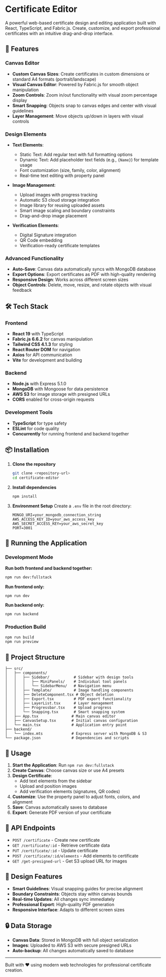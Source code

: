 # Certificate Editor

A powerful web-based certificate design and editing application built with React, TypeScript, and Fabric.js. Create, customize, and export professional certificates with an intuitive drag-and-drop interface.

## 🚀 Features

### Canvas Editor
- **Custom Canvas Sizes**: Create certificates in custom dimensions or standard A4 formats (portrait/landscape)
- **Visual Canvas Editor**: Powered by Fabric.js for smooth object manipulation
- **Zoom Controls**: Zoom in/out functionality with visual zoom percentage display
- **Smart Snapping**: Objects snap to canvas edges and center with visual guidelines
- **Layer Management**: Move objects up/down in layers with visual controls

### Design Elements
- **Text Elements**:
  - Static Text: Add regular text with full formatting options
  - Dynamic Text: Add placeholder text fields (e.g., `{Name}`) for template usage
  - Font customization (size, family, color, alignment)
  - Real-time text editing with property panel

- **Image Management**:
  - Upload images with progress tracking
  - Automatic S3 cloud storage integration
  - Image library for reusing uploaded assets
  - Smart image scaling and boundary constraints
  - Drag-and-drop image placement

- **Verification Elements**:
  - Digital Signature integration
  - QR Code embedding
  - Verification-ready certificate templates

### Advanced Functionality
- **Auto-Save**: Canvas data automatically syncs with MongoDB database
- **Export Options**: Export certificates as PDF with high-quality rendering
- **Responsive Design**: Works across different screen sizes
- **Object Controls**: Delete, move, resize, and rotate objects with visual feedback

## 🛠 Tech Stack

### Frontend
- **React 19** with TypeScript
- **Fabric.js 6.6.2** for canvas manipulation
- **Tailwind CSS 4.1.3** for styling
- **React Router DOM** for navigation
- **Axios** for API communication
- **Vite** for development and building

### Backend
- **Node.js** with Express 5.1.0
- **MongoDB** with Mongoose for data persistence
- **AWS S3** for image storage with presigned URLs
- **CORS** enabled for cross-origin requests

### Development Tools
- **TypeScript** for type safety
- **ESLint** for code quality
- **Concurrently** for running frontend and backend together

## 📦 Installation

1. **Clone the repository**
   ```bash
   git clone <repository-url>
   cd certificate-editor
   ```

2. **Install dependencies**
   ```bash
   npm install
   ```

3. **Environment Setup**
   Create a `.env` file in the root directory:
   ```env
   MONGO_URI=your_mongodb_connection_string
   AWS_ACCESS_KEY_ID=your_aws_access_key
   AWS_SECRET_ACCESS_KEY=your_aws_secret_key
   PORT=3001
   ```

## 🚀 Running the Application

### Development Mode

**Run both frontend and backend together:**
```bash
npm run dev:fullstack
```

**Run frontend only:**
```bash
npm run dev
```

**Run backend only:**
```bash
npm run backend
```

### Production Build
```bash
npm run build
npm run preview
```

## 📁 Project Structure

```
├── src/
│   ├── components/
│   │   ├── Sidebar/           # Sidebar with design tools
│   │   │   ├── MiniPanels/    # Individual tool panels
│   │   │   └── SidebarMenu/   # Navigation menu
│   │   ├── Template/          # Image handling components
│   │   ├── DeleteComponent.tsx # Object deletion
│   │   ├── Export.tsx         # PDF export functionality
│   │   ├── LayerList.tsx      # Layer management
│   │   ├── Progressbar.tsx    # Upload progress
│   │   └── Snapping.tsx       # Smart snapping system
│   ├── App.tsx               # Main canvas editor
│   ├── CanvasSetup.tsx       # Initial canvas configuration
│   └── main.tsx              # Application entry point
├── backend/
│   └── index.mts             # Express server with MongoDB & S3
└── package.json              # Dependencies and scripts
```

## 🎯 Usage

1. **Start the Application**: Run `npm run dev:fullstack`
2. **Create Canvas**: Choose canvas size or use A4 presets
3. **Design Certificate**: 
   - Add text elements from the sidebar
   - Upload and position images
   - Add verification elements (signatures, QR codes)
4. **Customize**: Use the property panel to adjust fonts, colors, and alignment
5. **Save**: Canvas automatically saves to database
6. **Export**: Generate PDF version of your certificate

## 🔧 API Endpoints

- `POST /certificate` - Create new certificate
- `GET /certificate/:id` - Retrieve certificate data
- `PUT /certificate/:id` - Update certificate
- `POST /certificate/:id/elements` - Add elements to certificate
- `GET /get-presigned-url` - Get S3 upload URL for images

## 🎨 Design Features

- **Smart Guidelines**: Visual snapping guides for precise alignment
- **Boundary Constraints**: Objects stay within canvas bounds
- **Real-time Updates**: All changes sync immediately
- **Professional Export**: High-quality PDF generation
- **Responsive Interface**: Adapts to different screen sizes

## 🔒 Data Storage

- **Canvas Data**: Stored in MongoDB with full object serialization
- **Images**: Uploaded to AWS S3 with secure presigned URLs
- **Auto-backup**: All changes automatically saved to database

---

Built with ❤️ using modern web technologies for professional certificate creation.